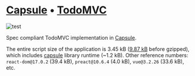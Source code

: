 # [Capsule][] • [TodoMVC](http://todomvc.com)

![test](https://github.com/capsidjs/capsule-todomvc/workflows/test/badge.svg)

Spec compliant TodoMVC implementation in [Capsule][].

The entire script size of the application is 3.45 kB ([9.87 kB](https://github.com/capsidjs/capsule-todomvc/blob/main/docs/todoapp.41aa81c2.js) before gzipped), which includes [capsule] library runtime (~1.2 kB). Other reference numbers: `react-dom@17.0.2` (39.4 kB), `preact@10.6.4` (4.0 kB), `vue@3.2.26` (33.6 kB), etc.

[Capsule]: https://github.com/capsidjs/capsule
